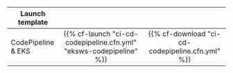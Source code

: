 | Launch template |  |  |
| ------ |:------:|:--------:|
| CodePipeline & EKS |  {{% cf-launch "ci-cd-codepipeline.cfn.yml" "eksws-codepipeline" %}} | {{% cf-download "ci-cd-codepipeline.cfn.yml" %}}  |
